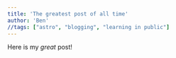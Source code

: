 ```yaml
---
title: 'The greatest post of all time'
author: 'Ben'
//tags: ["astro", "blogging", "learning in public"]
---
```


Here is my _great_ post!